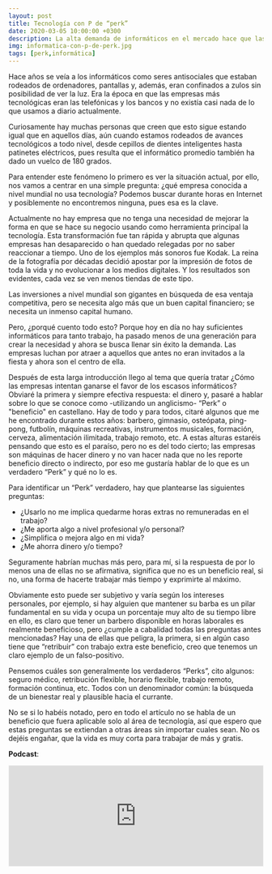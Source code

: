 ```yaml
---
layout: post
title: Tecnología con P de “perk”
date: 2020-03-05 10:00:00 +0300
description: La alta demanda de informáticos en el mercado hace que las empresas prometan el cielo y la tierra a la hora de contratar, no dejéis que ese trabajo soñado se convierta en un infierno. Reflexionemos sobre qué un beneficio real y cuales son estrategias de explotación laboral.
img: informatica-con-p-de-perk.jpg
tags: [perk,informática]
---
```


Hace años se veía a los informáticos como seres antisociales que estaban rodeados de ordenadores, pantallas y, además, eran confinados a zulos sin posibilidad de ver la luz. Era la época en que las empresas más tecnológicas eran las telefónicas y los bancos y no existía casi nada de lo que usamos a diario actualmente. 

Curiosamente hay muchas personas que creen que esto sigue estando igual que en aquellos días, aún cuando estamos rodeados de avances tecnológicos a todo nivel, desde cepillos de dientes inteligentes hasta patinetes eléctricos, pues resulta que el informático promedio también ha dado un vuelco de 180 grados.

Para entender este fenómeno lo primero es ver la situación actual, por ello, nos vamos a centrar en una simple pregunta: ¿qué empresa conocida a nivel mundial no usa tecnología? Podemos buscar durante horas en Internet y posiblemente no encontremos ninguna, pues esa es la clave.

Actualmente no hay empresa que no tenga una necesidad de mejorar la forma en que se hace su negocio usando como herramienta principal la tecnología. Esta transformación fue tan rápida y abrupta que algunas empresas han desaparecido o han quedado relegadas por no saber reaccionar a tiempo. Uno de los ejemplos más sonoros fue Kodak. La reina de la fotografía por décadas decidió apostar por la impresión de fotos de toda la vida y no evolucionar a los medios digitales. Y los resultados son evidentes, cada vez se ven menos tiendas de este tipo. 

Las inversiones a nivel mundial son gigantes en búsqueda de esa ventaja competitiva, pero se necesita algo más que un buen capital financiero; se necesita un inmenso capital humano.

Pero, ¿porqué cuento todo esto? Porque hoy en día no hay suficientes informáticos para tanto trabajo, ha pasado menos de una generación para crear la necesidad y ahora se busca llenar sin éxito la demanda. Las empresas luchan por atraer a aquellos que antes no eran invitados a la fiesta y ahora son el centro de ella. 

Después de esta larga introducción llego al tema que quería tratar ¿Cómo las empresas intentan ganarse el favor de los escasos informáticos? Obviaré la primera y siempre efectiva respuesta: el dinero y, pasaré a hablar sobre lo que se conoce como -utilizando un anglicismo- “Perk” o "beneficio" en castellano. Hay de todo y para todos, citaré algunos que me he encontrado durante estos años:  barbero, gimnasio, osteópata, ping-pong, futbolín, máquinas recreativas, instrumentos musicales, formación, cerveza, alimentación ilimitada, trabajo remoto, etc. A estas alturas estaréis pensando que esto es el paraíso, pero no es del todo cierto; las empresas son máquinas de hacer dinero y no van hacer nada que no les reporte beneficio directo o indirecto, por eso me gustaría hablar de lo que es un verdadero “Perk” y qué no lo es. 

Para identificar un “Perk” verdadero, hay que plantearse las siguientes preguntas:

- ¿Usarlo no me implica quedarme horas extras no remuneradas en el trabajo?
- ¿Me aporta algo a nivel profesional y/o personal?
- ¿Simplifica o mejora algo en mi vida?
- ¿Me ahorra dinero y/o tiempo?

Seguramente habrían muchas más pero, para mí, si la respuesta de por lo menos una de ellas no se afirmativa, significa que no es un beneficio real, si no, una forma de hacerte trabajar más tiempo y exprimirte al máximo. 

Obviamente esto puede ser subjetivo y varía según los intereses personales, por ejemplo, si hay alguien que mantener su barba es un pilar fundamental en su vida y ocupa un porcentaje muy alto de su tiempo libre en ello, es claro que tener un barbero disponible en horas laborales es realmente beneficioso, pero ¿cumple a cabalidad todas las preguntas antes mencionadas? Hay una de ellas que peligra, la primera, si en algún caso tiene que “retribuir” con trabajo extra este beneficio, creo que tenemos un claro ejemplo de un falso-positivo. 

Pensemos cuáles son generalmente los verdaderos “Perks”, cito algunos: seguro médico, retribución flexible, horario flexible, trabajo remoto, formación continua, etc. Todos con un denominador común: la búsqueda de un bienestar real y plausible hacia el currante.

No se si lo habéis notado, pero en todo el artículo no se habla de un beneficio que fuera aplicable solo al área de tecnología, así que espero que estas preguntas se extiendan a otras áreas sin importar cuales sean. No os dejéis engañar, que la vida es muy corta para trabajar de más y gratis.

**Podcast**:

<iframe id='audio_48170967' frameborder='0' allowfullscreen='' scrolling='no' height='200' style='border:1px solid #EEE; box-sizing:border-box; width:100%;' src="https://www.ivoox.com/player_ej_48170967_4_1.html?c1=ff6600"></iframe> 




